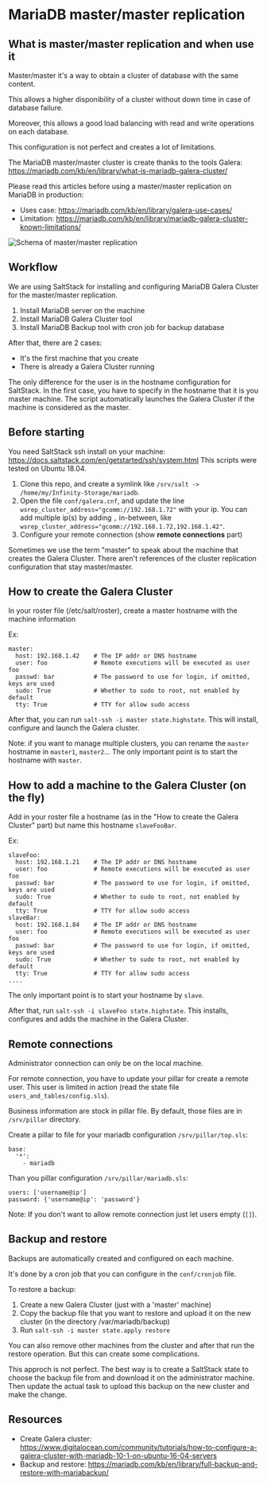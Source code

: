 # MariaDB master/master replication

## What is master/master replication and when use it

Master/master it's a way to obtain a cluster of database with the same content.

This allows a higher disponibility of a cluster without down time in case of database failure.

Moreover, this allows a good load balancing with read and write operations on each database.

This configuration is not perfect and creates a lot of limitations.

The MariaDB master/master cluster is create thanks to the tools Galera: https://mariadb.com/kb/en/library/what-is-mariadb-galera-cluster/

Please read this articles before using a master/master replication on MariaDB in production: 
* Uses case: https://mariadb.com/kb/en/library/galera-use-cases/
* Limitation: https://mariadb.com/kb/en/library/mariadb-galera-cluster-known-limitations/ 

![Schema of master/master replication](https://mariadb.com/kb/en/library/what-is-mariadb-galera-cluster/+image/galera_small)


## Workflow

We are using SaltStack for installing and configuring MariaDB Galera Cluster for the master/master replication.

1. Install MariaDB server on the machine
2. Install MariaDB Galera Cluster tool
3. Install MariaDB Backup tool with cron job for backup database

After that, there are 2 cases:
* It's the first machine that you create
* There is already a Galera Cluster running

The only difference for the user is in the hostname configuration for SaltStack. In the first case, you have to specify in the hostname that it is you master machine. The script automatically launches the Galera Cluster if the machine is considered as the master.

## Before starting

You need SaltStack ssh install on your machine: https://docs.saltstack.com/en/getstarted/ssh/system.html
This scripts were tested on Ubuntu 18.04.

1. Clone this repo, and create a symlink like `/srv/salt -> /home/my/Infinity-Storage/mariadb`.
2. Open the file `conf/galera.cnf`, and update the line `wsrep_cluster_address="gcomm://192.168.1.72"` with your ip. You can add multiple ip(s) by adding `,` in-between, like `wsrep_cluster_address="gcomm://192.168.1.72,192.168.1.42"`.
3. Configure your remote connection (show **remote connections** part)

Sometimes we use the term "master" to speak about the machine that creates the Galera Cluster. There aren't references of the cluster replication configuration that stay master/master.

## How to create the Galera Cluster

In your roster file (/etc/salt/roster), create a master hostname with the machine information

Ex:
```
master:
  host: 192.168.1.42    # The IP addr or DNS hostname
  user: foo             # Remote executions will be executed as user foo
  passwd: bar           # The password to use for login, if omitted, keys are used
  sudo: True            # Whether to sudo to root, not enabled by default
  tty: True             # TTY for allow sudo access
```

After that, you can run `salt-ssh -i master state.highstate`. This will install, configure and launch the Galera cluster.

Note: if you want to manage multiple clusters, you can rename the `master` hostname in `master1`, `master2`... The only important point is to start the hostname with `master`.


## How to add a machine to the Galera Cluster (on the fly)

Add in your roster file a hostname (as in the "How to create the Galera Cluster" part) but name this hostname `slaveFooBar`.

Ex:
```
slaveFoo:
  host: 192.168.1.21    # The IP addr or DNS hostname
  user: foo             # Remote executions will be executed as user foo
  passwd: bar           # The password to use for login, if omitted, keys are used
  sudo: True            # Whether to sudo to root, not enabled by default
  tty: True             # TTY for allow sudo access
slaveBar:
  host: 192.168.1.84    # The IP addr or DNS hostname
  user: foo             # Remote executions will be executed as user foo
  passwd: bar           # The password to use for login, if omitted, keys are used
  sudo: True            # Whether to sudo to root, not enabled by default
  tty: True             # TTY for allow sudo access
....
```

The only important point is to start your hostname by `slave`.

After that, run `salt-ssh -i slaveFoo state.highstate`. This installs, configures and adds the machine in the Galera Cluster.

## Remote connections

Administrator connection can only be on the local machine.

For remote connection, you have to update your pillar for create a remote user. This user is limited in action (read the state file `users_and_tables/config.sls`).

Business information are stock in pillar file. By default, those files are in `/srv/pillar` directory.

Create a pillar to file for your mariadb configuration `/srv/pillar/top.sls`:

```
base:
  '*':
    - mariadb
```

Than you pillar configuration `/srv/pillar/mariadb.sls`:
```
users: ['username@ip']
password: {'username@ip': 'password'}
```

Note: If you don't want to allow remote connection just let users empty (`[]`).

## Backup and restore

Backups are automatically created and configured on each machine.

It's done by a cron job that you can configure in the `conf/cronjob` file.

To restore a backup:
1. Create a new Galera Cluster (just with a 'master' machine)
2. Copy the backup file that you want to restore and upload it on the new cluster (in the directory /var/mariadb/backup)
3. Run `salt-ssh -i master state.apply restore`

You can also remove other machines from the cluster and after that run the restore operation. But this can create some complications.

This approch is not perfect. The best way is to create a SaltStack state to choose the backup file from and download it on the administrator machine. Then update the actual task to upload this backup on the new cluster and make the change.

## Resources

* Create Galera cluster: https://www.digitalocean.com/community/tutorials/how-to-configure-a-galera-cluster-with-mariadb-10-1-on-ubuntu-16-04-servers
* Backup and restore: https://mariadb.com/kb/en/library/full-backup-and-restore-with-mariabackup/
